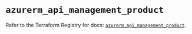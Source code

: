 # `azurerm_api_management_product`

Refer to the Terraform Registry for docs: [`azurerm_api_management_product`](https://registry.terraform.io/providers/hashicorp/azurerm/4.5.0/docs/resources/api_management_product).
